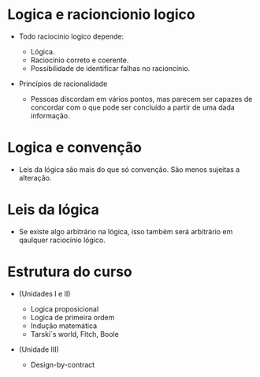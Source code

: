 # Logica e racioncionio logico

- Todo raciocinio logico depende:
    - Lógica.
    - Raciocínio correto e coerente.
    - Possibilidade de identificar falhas no racioncínio.

- Princípios de racionalidade
    - Pessoas discordam em vários pontos, mas parecem ser capazes de concordar com o que pode ser concluído a partir de uma dada informação.

# Logica e convenção

- Leis da lógica são mais do que só convenção. São menos sujeitas a alteração.

# Leis da lógica

- Se existe algo arbitrário na lógica, isso também será arbitrário em qaulquer raciocínio lógico.


# Estrutura do curso

- (Unidades I e II)
    - Logica proposicional
    - Logica de primeira ordem
    - Indução matemática
    - Tarski´s world, Fitch, Boole

- (Unidade III)
    - Design-by-contract


